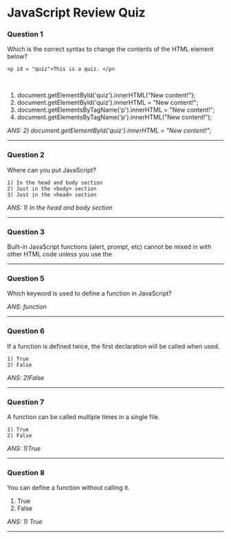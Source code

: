 # JavaScript Review Quiz

### Question 1
Which is the correct syntax to change the contents of the HTML element below?

    <p id = "quiz">This is a quiz. </p>
<br>

1) document.getElementById('quiz').innerHTML("New content!");
2) document.getElementById('quiz').innerHTML = "New content!";
3) document.getElementsByTagName('p').innerHTML = "New content!";
4) document.getElementsByTagName('p').innerHTML("New content!");

_ANS: 2) document.getElementById('quiz').innerHTML = "New content!";_<hr>

### Question 2
Where can you put JavaScript?

    1) In the head and body section
    2) Just in the <body> section
    3) Just in the <head> section

_ANS: 1) In the head and body section_<hr>

### Question 3
Built-in JavaScript functions (alert, prompt, etc) cannot be mixed in with other HTML code unless you use the <script> tag.

    1) True
    2) False
    
_ANS: 2) False_<hr>

### Question 4
Which of the following is the proper way to link to an external JavaScript file?

    1) <script = “file.js”></script>
    2) <script href=“file.js”></script>
    3) <script file = “file.js”></script>
    4) <script>”file.js”</script>
    5) <script src = “file.js”></script>
    
_ANS: 5) <script src = “file.js”></script>_<hr>
    
### Question 5
Which keyword is used to define a function in JavaScript?
    
_ANS: function_<hr>
    
### Question 6
If a function is defined twice, the first declaration will be called when used.

    1) True
    2) False
    
_ANS: 2)False_<hr>
    
### Question 7
A function can be called multiple times in a single file.

    1) True
    2) False

_ANS: 1)True_<hr>
    
### Question 8
You can define a function without calling it.

1) True
2) False

_ANS: 1) True_<hr>

